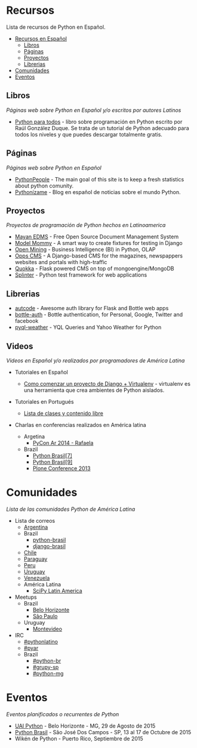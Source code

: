 # Recursos

Lista de recursos de Python en Español.

- [Recursos en Español](#recursos)
    - [Libros](#libros)
    - [Páginas](#páginas)
    - [Proyectos](#proyectos)
    - [Librerias](#librerias)
- [Comunidades](#comunidades)
- [Eventos](#eventos)

## Libros

*Páginas web sobre Python en Español y/o escritos por autores Latinos*

* [Python para todos](http://mundogeek.net/tutorial-python/) - libro sobre programación en Python escrito por Raúl González Duque. Se trata de un tutorial de Python adecuado para todos los niveles y que puedes descargar totalmente gratis.

## Páginas

*Páginas web sobre Python en Español*

* [PythonPeople](http://people.python.org.br/) - The main goal of this site is to keep a fresh statistics about python comunity. 
* [Pythonízame](http://pythoniza.me) - Blog en español de noticias sobre el mundo Python.

## Proyectos

*Proyectos de programación de Python hechos en Latinoamerica*

* [Mayan EDMS](https://github.com/mayan-edms/mayan-edms) - Free Open Source Document Management System
* [Model Mommy](https://github.com/vandersonmota/model_mommy) - A smart way to create fixtures for testing in Django
* [Open Mining](https://github.com/avelino/mining) -  Business Intelligence (BI) in Python, OLAP
* [Opps CMS](https://github.com/opps/opps) - A Django-based CMS for the magazines, newspappers websites and portals with high-traffic
* [Quokka](https://github.com/quokkaproject/quokka) - Flask powered CMS on top of mongoengine/MongoDB
* [Splinter](https://github.com/cobrateam/splinter) - Python test framework for web applications

## Librerias

* [autcode](https://github.com/lucuma/authcode) - Awesome auth library for Flask and Bottle web apps
* [bottle-auth](https://github.com/avelino/bottle-auth) - Bottle authentication, for Personal, Google, Twitter and facebook
* [pyql-weather](https://github.com/alexdzul/pyql-weather) - YQL Queries and Yahoo Weather for Python

## Videos

*Videos en Español y/o realizados por programadores de América Latina*

* Tutoriales en Español
	* [Como comenzar un proyecto de Django + Virtualenv](https://www.youtube.com/watch?v=U-WS3n5cDUo) - virtualenv es una herramienta que crea ambientes de Python aislados.
* Tutoriales en Portugués
	* [Lista de clases y contenido libre](https://github.com/erichideki/video-aulas-gratuitas)

* Charlas en conferencias realizados en América latina
	* Argetina
		- [PyCon Ar 2014 - Rafaela](https://www.youtube.com/channel/UCa8tmvBoe5L6BGmRcQHF8qw/videos)
	* Brazil
		- [Python Brasil[7]](https://www.youtube.com/playlist?list=PLqjh1U8eZaP4GVDc2sB-nbZdim13rUU74)
		- [Python Brasil[9]](https://www.youtube.com/playlist?list=PLqjh1U8eZaP6TM0tCdLVeiB0LTBkaEBai)
		- [Plone Conference 2013 ](https://www.youtube.com/playlist?list=PLqjh1U8eZaP4QiTZlx4XFKIannYcMr_am)

# Comunidades

*Lista de las comunidades Python de América Latina*

* Lista de correos
	* [Argentina](https://groups.google.com/forum/#!forum/pythonargentina)
	* Brazil
		* [python-brasil](https://groups.google.com/forum/#!forum/python-brasil)
		* [django-brasil](https://groups.google.com/forum/#!forum/django-brasil)
	* [Chile](https://groups.google.com/forum/#!forum/pythonchile)
	* [Paraguay](https://groups.google.com/forum/#!forum/python-paraguay)
	* [Peru](https://groups.google.com/forum/#!forum/python-peru)
	* [Uruguay](https://groups.google.com/forum/#!forum/pyuy)
	* [Venezuela](https://groups.google.com/forum/#!forum/python-venezuela)
    * América Latina
	    * [SciPy Latin America](https://groups.google.com/forum/#!forum/scipyla)
* Meetups
	* Brazil
		* [Belo Horizonte](http://www.meetup.com/Belo-Horizonte-Python-User-Group)
		* [São Paulo](http://www.meetup.com/grupy-sp)
	* Uruguay
		* [Montevideo](http://www.meetup.com/py-mvd)
* IRC
	* [#pythonlatino](http://webchat.freenode.net/?channels=pythonlatino)
	* [#pyar](http://webchat.freenode.net/?channels=pyar)
	* Brazil
		* [#python-br](http://webchat.freenode.net/?channels=python-br)
		* [#grupy-sp](http://webchat.freenode.net/?channels=grupy-sp)
		* [#python-mg](http://webchat.freenode.net/?channels=python-mg)

# Eventos

*Eventos planificados o recurrentes de Python*

* [UAI Python](http://uaipython.org) - Belo Horizonte - MG, 29 de Agosto de 2015
* [Python Brasil](http://pythonbrasil.org.br/) - São José Dos Campos - SP, 13 al 17 de Octubre de 2015
* Wikén de Python - Puerto Rico, Septiembre de 2015
